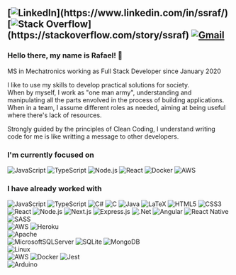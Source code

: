 [![LinkedIn](https://img.shields.io/badge/LINKEDIN-0a66c2?style=for-the-badge&logo=Linkedin "https://www.linkedin.com/in/ssraf/")](https://www.linkedin.com/in/ssraf/)
[![Stack Overflow](https://img.shields.io/badge/Stack_Overflow-FE7A16?style=for-the-badge&logo=stack-overflow&logoColor=white "https://stackoverflow.com/story/ssraf")](https://stackoverflow.com/story/ssraf)
[![Gmail](https://img.shields.io/badge/-rafaelsanchezsouza@gmail.com-EEEEEE?style=for-the-badge&logo=gmail "rafaelsanchezsouza@gmail.com")](https://mail.google.com/mail/?view=cm&fs=1&to=rafaelsanchezsouza@gmail.com&su=Hello&body=Hello)
---

### Hello there, my name is Rafael! 👋

MS in Mechatronics working as Full Stack Developer since January 2020  

I like to use my skills to develop practical solutions for society.  
When by myself, I work as "one man army", understanding and manipulating all the parts envolved in the process of building applications.  
When in a team, I assume different roles as needed, aiming at being useful where there's lack of resources.  

Strongly guided by the principles of Clean Coding, I understand writing code for me is like writting a message to other developers. 

### I'm currently focused on

![JavaScript](https://img.shields.io/badge/javascript-%23323330.svg?style=for-the-badge&logo=javascript&logoColor=%23F7DF1E)
![TypeScript](https://img.shields.io/badge/typescript-%23007ACC.svg?style=for-the-badge&logo=typescript&logoColor=white)
![Node.js](https://img.shields.io/badge/-Node.js-339933?style=for-the-badge&logo=Node.js&logoColor=white "Node.js")
![React](https://img.shields.io/badge/-React-20232A?style=for-the-badge&logo=react&logoColor=61DAFB "React")
![Docker](https://img.shields.io/badge/-Docker-2496ed?style=for-the-badge&logo=docker&logoColor=white "Docker")
![AWS](https://img.shields.io/badge/AWS-%23FF9900.svg?style=for-the-badge&logo=amazon-aws&logoColor=white)

### I have already worked with
![JavaScript](https://img.shields.io/badge/javascript-%23323330.svg?style=for-the-badge&logo=javascript&logoColor=%23F7DF1E)
![TypeScript](https://img.shields.io/badge/typescript-%23007ACC.svg?style=for-the-badge&logo=typescript&logoColor=white)
![C#](https://img.shields.io/badge/c%23-%23239120.svg?style=for-the-badge&logo=c-sharp&logoColor=white)
![C](https://img.shields.io/badge/-C-blue?style=for-the-badge&logo=C&logoColor=white)
![Java](https://img.shields.io/badge/java-%23ED8B00.svg?style=for-the-badge&logo=java&logoColor=white)
![LaTeX](https://img.shields.io/badge/latex-%23008080.svg?style=for-the-badge&logo=latex&logoColor=white)
![HTML5](https://img.shields.io/badge/html5-%23E34F26.svg?style=for-the-badge&logo=html5&logoColor=white)
![CSS3](https://img.shields.io/badge/-CSS3-1572B6?style=for-the-badge&logo=css3 "CSS3")  
![React](https://img.shields.io/badge/react-%2320232a.svg?style=for-the-badge&logo=react&logoColor=%2361DAFB)
![Node.js](https://img.shields.io/badge/node.js-%2343853D.svg?style=for-the-badge&logo=node.js&logoColor=white)
![Next.js](https://img.shields.io/badge/-Next.js-000000?style=for-the-badge&logo=next.js&logoColor=white "Next.js")
![Express.js](https://img.shields.io/badge/express.js-%23404d59.svg?style=for-the-badge&logo=express&logoColor=%2361DAFB)
![.Net](https://img.shields.io/badge/.NET-5C2D91?style=for-the-badge&logo=.net&logoColor=white)
![Angular](https://img.shields.io/badge/angular-%23DD0031.svg?style=for-the-badge&logo=angular&logoColor=white)
![React Native](https://img.shields.io/badge/react_native-%2320232a.svg?style=for-the-badge&logo=react&logoColor=%2361DAFB)
![SASS](https://img.shields.io/badge/SASS-hotpink.svg?style=for-the-badge&logo=SASS&logoColor=white)  
![AWS](https://img.shields.io/badge/AWS-%23FF9900.svg?style=for-the-badge&logo=amazon-aws&logoColor=white)
![Heroku](https://img.shields.io/badge/heroku-%23430098.svg?style=for-the-badge&logo=heroku&logoColor=white)  
![Apache](https://img.shields.io/badge/apache-%23D42029.svg?style=for-the-badge&logo=apache&logoColor=white)  
![MicrosoftSQLServer](https://img.shields.io/badge/Microsoft%20SQL%20Sever-CC2927?style=for-the-badge&logo=microsoft%20sql%20server&logoColor=white)
![SQLite](https://img.shields.io/badge/sqlite-%2307405e.svg?style=for-the-badge&logo=sqlite&logoColor=white)
![MongoDB](https://img.shields.io/badge/MongoDB-%234ea94b.svg?style=for-the-badge&logo=mongodb&logoColor=white)  
![Linux](https://img.shields.io/badge/Linux-FCC624?style=for-the-badge&logo=linux&logoColor=black)  
![AWS](https://img.shields.io/badge/AWS-%23FF9900.svg?style=for-the-badge&logo=amazon-aws&logoColor=white)
![Docker](https://img.shields.io/badge/-Docker-2496ed?style=for-the-badge&logo=docker&logoColor=white "Docker")
![Jest](https://img.shields.io/badge/-Jest-fa383e?style=for-the-badge&logo=jest&logoColor=white "Jest")  
![Arduino](https://img.shields.io/badge/-Arduino-008184?style=for-the-badge&logo=Arduino&logoColor=white "Arduino")  

<!--
**rafaelsanchezsouza/rafaelsanchezsouza** is a ✨ _special_ ✨ repository because its `README.md` (this file) appears on your GitHub profile.

Here are some ideas to get you started:

- 🔭 I’m currently working on ...
- 🌱 I’m currently learning ...
- 👯 I’m looking to collaborate on ...
- 🤔 I’m looking for help with ...
- 💬 Ask me about ...
- 📫 How to reach me: ...
- 😄 Pronouns: ...
- ⚡ Fun fact: ...
-->

